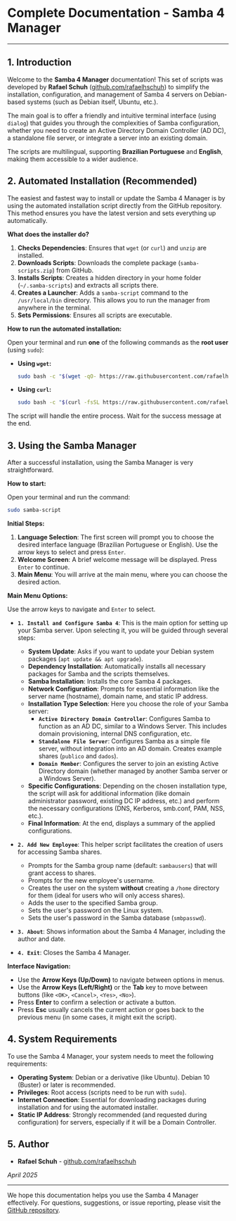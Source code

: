 # Complete Documentation - Samba 4 Manager

---

## 1. Introduction

Welcome to the **Samba 4 Manager** documentation! This set of scripts was developed by **Rafael Schuh** ([github.com/rafaelhschuh](https://github.com/rafaelhschuh)) to simplify the installation, configuration, and management of Samba 4 servers on Debian-based systems (such as Debian itself, Ubuntu, etc.).

The main goal is to offer a friendly and intuitive terminal interface (using `dialog`) that guides you through the complexities of Samba configuration, whether you need to create an Active Directory Domain Controller (AD DC), a standalone file server, or integrate a server into an existing domain.

The scripts are multilingual, supporting **Brazilian Portuguese** and **English**, making them accessible to a wider audience.

## 2. Automated Installation (Recommended)

The easiest and fastest way to install or update the Samba 4 Manager is by using the automated installation script directly from the GitHub repository. This method ensures you have the latest version and sets everything up automatically.

**What does the installer do?**

1.  **Checks Dependencies**: Ensures that `wget` (or `curl`) and `unzip` are installed.
2.  **Downloads Scripts**: Downloads the complete package (`samba-scripts.zip`) from GitHub.
3.  **Installs Scripts**: Creates a hidden directory in your home folder (`~/.samba-scripts`) and extracts all scripts there.
4.  **Creates a Launcher**: Adds a `samba-script` command to the `/usr/local/bin` directory. This allows you to run the manager from anywhere in the terminal.
5.  **Sets Permissions**: Ensures all scripts are executable.

**How to run the automated installation:**

Open your terminal and run **one** of the following commands as the **root user** (using `sudo`):

*   **Using `wget`:**

    ```bash
    sudo bash -c "$(wget -qO- https://raw.githubusercontent.com/rafaelhschuh/samba-4-scipts/main/install.sh)"
    ```

*   **Using `curl`:**

    ```bash
    sudo bash -c "$(curl -fsSL https://raw.githubusercontent.com/rafaelhschuh/samba-4-scipts/main/install.sh)"
    ```

The script will handle the entire process. Wait for the success message at the end.

## 3. Using the Samba Manager

After a successful installation, using the Samba Manager is very straightforward.

**How to start:**

Open your terminal and run the command:

```bash
sudo samba-script
```

**Initial Steps:**

1.  **Language Selection**: The first screen will prompt you to choose the desired interface language (Brazilian Portuguese or English). Use the arrow keys to select and press `Enter`.
2.  **Welcome Screen**: A brief welcome message will be displayed. Press `Enter` to continue.
3.  **Main Menu**: You will arrive at the main menu, where you can choose the desired action.

**Main Menu Options:**

Use the arrow keys to navigate and `Enter` to select.

*   **`1. Install and Configure Samba 4`**: This is the main option for setting up your Samba server. Upon selecting it, you will be guided through several steps:
    *   **System Update**: Asks if you want to update your Debian system packages (`apt update && apt upgrade`).
    *   **Dependency Installation**: Automatically installs all necessary packages for Samba and the scripts themselves.
    *   **Samba Installation**: Installs the core Samba 4 packages.
    *   **Network Configuration**: Prompts for essential information like the server name (hostname), domain name, and static IP address.
    *   **Installation Type Selection**: Here you choose the role of your Samba server:
        *   **`Active Directory Domain Controller`**: Configures Samba to function as an AD DC, similar to a Windows Server. This includes domain provisioning, internal DNS configuration, etc.
        *   **`Standalone File Server`**: Configures Samba as a simple file server, without integration into an AD domain. Creates example shares (`publico` and `dados`).
        *   **`Domain Member`**: Configures the server to join an existing Active Directory domain (whether managed by another Samba server or a Windows Server).
    *   **Specific Configurations**: Depending on the chosen installation type, the script will ask for additional information (like domain administrator password, existing DC IP address, etc.) and perform the necessary configurations (DNS, Kerberos, smb.conf, PAM, NSS, etc.).
    *   **Final Information**: At the end, displays a summary of the applied configurations.

*   **`2. Add New Employee`**: This helper script facilitates the creation of users for accessing Samba shares.
    *   Prompts for the Samba group name (default: `sambausers`) that will grant access to shares.
    *   Prompts for the new employee's username.
    *   Creates the user on the system **without** creating a `/home` directory for them (ideal for users who will only access shares).
    *   Adds the user to the specified Samba group.
    *   Sets the user's password on the Linux system.
    *   Sets the user's password in the Samba database (`smbpasswd`).

*   **`3. About`**: Shows information about the Samba 4 Manager, including the author and date.

*   **`4. Exit`**: Closes the Samba 4 Manager.

**Interface Navigation:**

*   Use the **Arrow Keys (Up/Down)** to navigate between options in menus.
*   Use the **Arrow Keys (Left/Right)** or the **Tab** key to move between buttons (like `<OK>`, `<Cancel>`, `<Yes>`, `<No>`).
*   Press **Enter** to confirm a selection or activate a button.
*   Press **Esc** usually cancels the current action or goes back to the previous menu (in some cases, it might exit the script).

## 4. System Requirements

To use the Samba 4 Manager, your system needs to meet the following requirements:

*   **Operating System**: Debian or a derivative (like Ubuntu). Debian 10 (Buster) or later is recommended.
*   **Privileges**: Root access (scripts need to be run with `sudo`).
*   **Internet Connection**: Essential for downloading packages during installation and for using the automated installer.
*   **Static IP Address**: Strongly recommended (and requested during configuration) for servers, especially if it will be a Domain Controller.

## 5. Author

*   **Rafael Schuh** - [github.com/rafaelhschuh](https://github.com/rafaelhschuh)

*April 2025*

---

We hope this documentation helps you use the Samba 4 Manager effectively. For questions, suggestions, or issue reporting, please visit the [GitHub repository](https://github.com/rafaelhschuh/samba-4-scipts).
